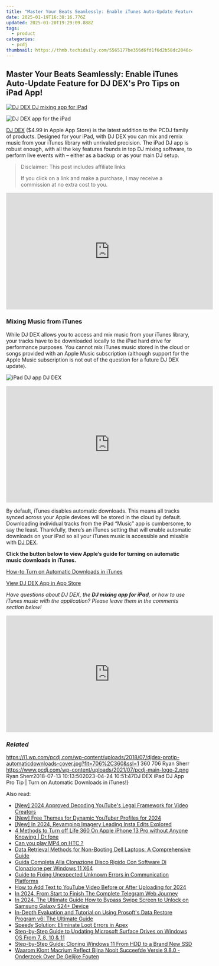 ```yaml
---
title: "Master Your Beats Seamlessly: Enable iTunes Auto-Update Feature for DJ DEX's Pro Tips on iPad App!"
date: 2025-01-19T16:38:16.776Z
updated: 2025-01-20T19:29:09.888Z
tags:
  - product
categories:
  - pcdj
thumbnail: https://thmb.techidaily.com/5565177be356d6fd1f6d2b58dc2046c46dae913812fa6d796b06a5e79fd2f303.jpg
---
```


## Master Your Beats Seamlessly: Enable iTunes Auto-Update Feature for DJ DEX's Pro Tips on iPad App!

[![DJ DEX DJ mixing app for iPad](https://i1.wp.com/pcdj.com/wp-content/uploads/2018/07/djdex-protip-automaticdownloads-cover.jpg?resize=706%2C321&ssl=1)](https://i1.wp.com/pcdj.com/wp-content/uploads/2018/07/djdex-protip-automaticdownloads-cover.jpg?fit=706%2C360&ssl=1 "DJ DEX DJ mixing app for iPad")

![DJ DEX app for the iPad](https://i1.wp.com/pcdj.com/wp-content/uploads/2018/05/djdex-smll-ipad-phone.jpg?fit=300%2C275&ssl=1 "DJ DEX app for the iPad")

[DJ DEX](https://tools.techidaily.com/pcdj/products/) ($4.99 in Apple App Store) is the latest addition to the PCDJ family of products. Designed for your iPad, with DJ DEX you can mix and remix music from your iTunes library with unrivaled precision. The iPad DJ app is robust enough, with all the key features founds in top DJ mixing software, to perform live events with – either as a backup or as your main DJ setup.

>  Disclaimer: This post includes affiliate links
>
>  If you click on a link and make a purchase, I may receive a commission at no extra cost to you.
>

<!-- affiliate ads begin -->
<iframe width="560" height="315" src="https://www.youtube.com/embed/1rCjQ09iG7s?si=Si1fUBric8MH1VHI" title="YouTube video player" frameborder="0" allow="accelerometer; autoplay; clipboard-write; encrypted-media; gyroscope; picture-in-picture; web-share" referrerpolicy="strict-origin-when-cross-origin" allowfullscreen></iframe>
<!-- affiliate ads end -->

### Mixing Music from iTunes

While DJ DEX allows you to access and mix music from your iTunes library, your tracks have to be downloaded locally to the iPad hard drive for performance purposes. You cannot mix iTunes music stored in the cloud or songs provided with an Apple Music subscription (although support for the Apple Music subscription is not out of the question for a future DJ DEX update).

![iPad DJ app DJ DEX](https://i1.wp.com/pcdj.com/wp-content/uploads/2018/05/djdex-ipadapp-render-browser.jpg?fit=300%2C191&ssl=1 "iPad DJ app DJ DEX")

<!-- affiliate ads begin -->
<iframe width="560" height="315" src="https://www.youtube.com/embed/3AGmFrtBLHw?si=VhvpUaXHPBHl6OT6" title="YouTube video player" frameborder="0" allow="accelerometer; autoplay; clipboard-write; encrypted-media; gyroscope; picture-in-picture; web-share" referrerpolicy="strict-origin-when-cross-origin" allowfullscreen></iframe>
<!-- affiliate ads end -->

By default, iTunes disables automatic downloads. This means all tracks synced across your Apple devices will be stored in the cloud by default. Downloading individual tracks from the iPad “Music” app is cumbersome, to say the least. Thankfully, there’s an iTunes setting that will enable automatic downloads on your iPad so all your iTunes music is accessible and mixable with [DJ DEX](https://tools.techidaily.com/pcdj/products/).

**Click the button below to view Apple’s guide for turning on automatic music downloads in iTunes.** 

[How-to Turn on Automatic Downloads in iTunes](https://support.apple.com/en-us/ht202180)

[View DJ DEX App in App Store](https://itunes.apple.com/app/dj-dex-the-dj-mixing-app/id514748680?mt=8#)

_Have questions about DJ DEX, the **DJ mixing app for iPad**, or how to use iTunes music with the application? Please leave them in the comments section below!_

<!-- affiliate ads begin -->
<iframe width="560" height="315" src="https://www.youtube.com/embed/yDuvbv0QOYI?si=byottcEM_Rrvi4EL" title="YouTube video player" frameborder="0" allow="accelerometer; autoplay; clipboard-write; encrypted-media; gyroscope; picture-in-picture; web-share" referrerpolicy="strict-origin-when-cross-origin" allowfullscreen></iframe>
<!-- affiliate ads end -->

### _Related_

https://i1.wp.com/pcdj.com/wp-content/uploads/2018/07/djdex-protip-automaticdownloads-cover.jpg?fit=706%2C360&ssl=1 360 706 Ryan Sherr https://www.pcdj.com/wp-content/uploads/2021/07/pcdj-main-logo-2.png Ryan Sherr2018-07-13 10:13:502023-04-24 10:51:47DJ DEX iPad DJ App Pro Tip | Turn on Automatic Downloads in iTunes!}

<ins class="adsbygoogle"
     style="display:block"
     data-ad-format="autorelaxed"
     data-ad-client="ca-pub-7571918770474297"
     data-ad-slot="1223367746"></ins>

<ins class="adsbygoogle"
     style="display:block"
     data-ad-client="ca-pub-7571918770474297"
     data-ad-slot="8358498916"
     data-ad-format="auto"
     data-full-width-responsive="true"></ins>

<span class="atpl-alsoreadstyle">Also read:</span>
<div><ul>
<li><a href="https://youtube-lab.techidaily.com/024-approved-decoding-youtubes-legal-framework-for-video-creators/"><u>[New] 2024 Approved Decoding YouTube's Legal Framework for Video Creators</u></a></li>
<li><a href="https://youtube-sure.techidaily.com/ree-themes-for-dynamic-youtuber-profiles-for-2024/"><u>[New] Free Themes for Dynamic YouTuber Profiles for 2024</u></a></li>
<li><a href="https://instagram-clips.techidaily.com/new-in-2024-revamping-imagery-leading-insta-edits-explored/"><u>[New] In 2024, Revamping Imagery Leading Insta Edits Explored</u></a></li>
<li><a href="https://location-fake.techidaily.com/4-methods-to-turn-off-life-360-on-apple-iphone-13-pro-without-anyone-knowing-drfone-by-drfone-virtual-ios/"><u>4 Methods to Turn off Life 360 On Apple iPhone 13 Pro without Anyone Knowing | Dr.fone</u></a></li>
<li><a href="https://phone-solutions.techidaily.com/can-you-play-mp4-on-htc-by-aiseesoft-video-converter-play-mp4-on-android/"><u>Can you play MP4 on HTC ?</u></a></li>
<li><a href="https://win-hot.techidaily.com/data-retrieval-methods-for-non-booting-dell-laptops-a-comprehensive-guide/"><u>Data Retrieval Methods for Non-Booting Dell Laptops: A Comprehensive Guide</u></a></li>
<li><a href="https://win-hot.techidaily.com/guida-completa-alla-clonazione-disco-rigido-con-software-di-clonazione-per-windows-11-x64/"><u>Guida Completa Alla Clonazione Disco Rigido Con Software Di Clonazione per Windows 11 X64</u></a></li>
<li><a href="https://win-hot.techidaily.com/guide-to-fixing-unexpected-unknown-errors-in-communication-platforms/"><u>Guide to Fixing Unexpected Unknown Errors in Communication Platforms</u></a></li>
<li><a href="https://youtube-sure.techidaily.com/o-add-text-to-youtube-video-before-or-after-uploading-for-2024/"><u>How to Add Text to YouTube Video Before or After Uploading for 2024</u></a></li>
<li><a href="https://some-knowledge.techidaily.com/in-2024-from-start-to-finish-the-complete-telegram-web-journey/"><u>In 2024, From Start to Finish The Complete Telegram Web Journey</u></a></li>
<li><a href="https://android-unlock.techidaily.com/in-2024-the-ultimate-guide-how-to-bypass-swipe-screen-to-unlock-on-samsung-galaxy-s24plus-device-by-drfone-android/"><u>In 2024, The Ultimate Guide How to Bypass Swipe Screen to Unlock on Samsung Galaxy S24+ Device</u></a></li>
<li><a href="https://win-hot.techidaily.com/in-depth-evaluation-and-tutorial-on-using-prosofts-data-restore-program-v6-the-ultimate-guide/"><u>In-Depth Evaluation and Tutorial on Using Prosoft's Data Restore Program v6: The Ultimate Guide</u></a></li>
<li><a href="https://network-issues.techidaily.com/speedy-solution-eliminate-loot-errors-in-apex/"><u>Speedy Solution: Eliminate Loot Errors in Apex</u></a></li>
<li><a href="https://win-hot.techidaily.com/step-by-step-guide-to-updating-microsoft-surface-drives-on-windows-os-from-7-8-10-and-11/"><u>Step-by-Step Guide to Updating Microsoft Surface Drives on Windows OS From 7, 8, 10 & 11</u></a></li>
<li><a href="https://win-hot.techidaily.com/step-by-step-guide-cloning-windows-11-from-hdd-to-a-brand-new-ssd/"><u>Step-by-Step Guide: Cloning Windows 11 From HDD to a Brand New SSD</u></a></li>
<li><a href="https://win-hot.techidaily.com/waarom-klont-macrium-reflect-bijna-nooit-succeefde-versie-980-onderzoek-over-de-gelijke-fouten/"><u>Waarom Klont Macrium Reflect Bijna Nooit Succeefde Versie 9.8.0 - Onderzoek Over De Gelijke Fouten</u></a></li>
</ul></div>

